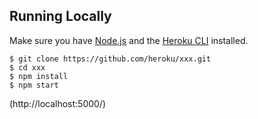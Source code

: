 ## Running Locally

Make sure you have [Node.js](http://nodejs.org/) and the [Heroku CLI](https://cli.heroku.com/) installed.

```
$ git clone https://github.com/heroku/xxx.git
$ cd xxx
$ npm install
$ npm start
```
(http://localhost:5000/)